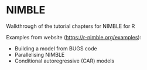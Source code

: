 # NIMBLE
Walkthrough of the tutorial chapters for NIMBLE for R

Examples from website (https://r-nimble.org/examples):
- Building a model from BUGS code
- Parallelising NIMBLE
- Conditional autoregressive (CAR) models

